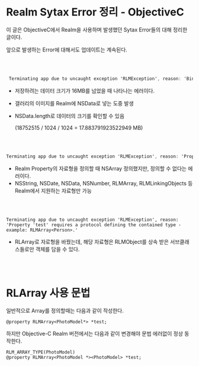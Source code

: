 # Realm Sytax Error 정리 - ObjectiveC

이 글은 ObjectiveC에서 Realm을 사용하며 발생했던 Sytax Error들의 대해 정리한 글이다.

앞으로 발생하는 Error에 대해서도 업데이트는 계속된다.

<br />

<br />

~~~objective-c
 Terminating app due to uncaught exception 'RLMException', reason: 'Binary too big'
~~~

- 저장하려는 데이터 크기가 16MB를 넘었을 때 나타나는 에러이다.

- 갤러리의 이미지를 Realm에 NSData로 넣는 도중 발생

- NSData.length로 데이터의 크기를 확인할 수 있음

  (18752515 / 1024 / 1024 = 17.883791923522949 MB)

<br />

<br />

~~~objective-c
Terminating app due to uncaught exception 'RLMException', reason: 'Property 'test' is declared as 'NSArray', which is not a supported RLMObject property type. All properties must be primitives, NSString, NSDate, NSData, NSNumber, RLMArray, RLMLinkingObjects, or subclasses of RLMObject. See https://realm.io/docs/objc/latest/api/Classes/RLMObject.html for more information.'
~~~

- Realm Property의 자료형을 정의할 때 NSArray 정의했지만, 정의할 수 없다는 에러이다.
- NSString, NSDate, NSData, NSNumber, RLMArray, RLMLinkingObjects 등 Realm에서 지원하는 자료형만 가능

<br />

<br />

~~~~objc
Terminating app due to uncaught exception 'RLMException', reason: 'Property 'test' requires a protocol defining the contained type - example: RLMArray<Person>.'
~~~~

- RLArray로 자로형을 바꿨는데, 해당 자료형은 RLMObject를 상속 받은 서브클래스들로만 객체를 담을 수 있다.

<br />

<br />

# RLArray 사용 문법

일반적으로 Array를 정의할때는 다음과 같이 작성한다.

~~~objc
@property RLMArray<PhotoModel*> *test;
~~~

하지만 Objective-C Realm 버전에서는 다음과 같이 변경해야 문법 에러없이 정상 동작한다.

~~~objc
RLM_ARRAY_TYPE(PhotoModel)
@property RLMArray<PhotoModel *><PhotoModel> *test;
~~~